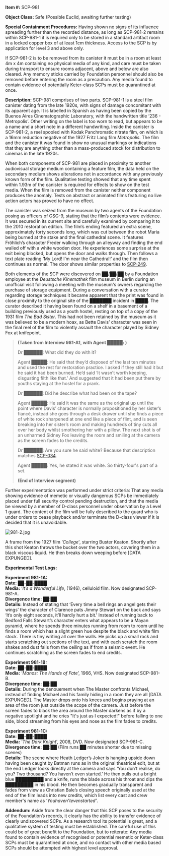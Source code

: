   
**Item #:** SCP-981

**Object Class:** Safe (Possible Euclid, awaiting further testing)

**Special Containment Procedures:** Having shown no signs of its influence spreading further than the recorded distance, as long as SCP-981-2 remains within SCP-981-1 it is required only to be stored in a standard artifact room in a locked copper box of at least 1cm thickness. Access to the SCP is by application for level 3 and above only.

If SCP-981-2 is to be removed from its canister it must be in a room at least 4m x 4m containing no physical media of any kind, and care must be taken during transport to ensure rooms adjacent, above and below are also cleared. Any memory sticks carried by Foundation personnel should also be removed before entering the room as a precaution. Any media found to contain evidence of potentially Keter-class SCPs must be quarantined at once.

**Description:** SCP-981 comprises of two parts. SCP-981-1 is a steel film canister dating from the late 1920s, with signs of damage concomitant with its apparent age. It is labelled in Spanish as having been copied by the Buenos Aires Cinematographic Laboratory, with the handwritten title ‘236 - Metropolis’. Other writing on the label is too worn to read, but appears to be a name and a short note in a different handwriting. Inside the canister is SCP-981-2, a reel spooled with Kodak Panchromatic nitrate film, on which is a 16mm reduction negative of the 1927 Fritz Lang film _Metropolis_. The film and the canister it was found in show no unusual markings or indications that they are anything other than a mass-produced stock for distribution to cinemas in the late 1920s.

When both components of SCP-981 are placed in proximity to another audiovisual storage medium containing a feature film, the data held on the secondary medium shows alterations not in accordance with any previously known form of the film. Qualitative testing showed that any time spent within 1.93m of the canister is required for effects to show on the test media. When the film is removed from the canister neither component produces the anomaly. Tests on abstract or animated films featuring no live action actors has proved to have no effect.

The canister was seized from the museum by two agents of the Foundation posing as officers of GSG-9, stating that the film’s contents were evidence. It was secured in its current site and carefully examined by comparing it to the 2010 restoration edition. The film’s ending featured an extra scene, approximately forty seconds long, which was cut between the robot Maria being burned at the stake and the final cathedral scene. It features Fröhlich’s character Freder walking through an alleyway and finding the end walled off with a white wooden door. He experiences some surprise at the exit being blocked, but opens the door and walks through. Then follows a text plate reading ‘My Lord! I’m near the Cathedral!’ and the film then continues as normal. The door shows similar properties to [SCP-249](/scp-249).

Both elements of the SCP were discovered on ██/██/██ by a Foundation employee at the _Deustsche Kinemathek_ film museum in Berlin during an unofficial visit following a meeting with the museum's owners regarding the purchase of storage equipment. During a conversation with a curator regarding storage techniques it became apparent that the print was found in close proximity to the original site of the ███████ incident in ████. The curator described it having been found on a shelf in a basement of a building previously used as a youth hostel, resting on top of a copy of the 1931 film _The Bad Sister_. This had not been retained by the museum as it was believed to be a modern hoax, as Bette Davis’ character was seen in the final reel of the film to violently assault the character played by Sidney Fox at knifepoint.

> **(Taken from Interview 981-A1, with Agent █████: )**
> 
> Dr ██████: What did they do with it?
> 
> Agent █████: He said that they’d disposed of the last ten minutes and used the rest for restoration practice. I asked if they still had it but he said it had been burned. He’d said ‘It wasn’t worth keeping, disgusting filth like that.’ And suggested that it had been put there by youths staying at the hostel for a prank.
> 
> Dr ██████: Did he describe what had been on the tape?
> 
> Agent █████: He said it was the same as the original up until the point where Davis’ character is normally propositioned by her sister’s fiancé, instead she goes through a desk drawer until she finds a piece of white rock sharpened at one end like a piece of flint, and is seen breaking into her sister’s room and making hundreds of tiny cuts all over her body whilst smothering her with a pillow. The next shot is of an unharmed Sidney Fox leaving the room and smiling at the camera as the screen fades to the credits.
> 
> Dr ██████: Are you sure he said white? Because that description matches [SCP-034](/scp-034).
> 
> Agent █████: Yes, he stated it was white. So thirty-four's part of a set.
> 
> **(End of Interview segment)**

Further experimentation was performed under strict criteria: That any media showing evidence of memetic or visually dangerous SCPs be immediately placed under full security control pending destruction, and that the media be viewed by a member of D-class personnel under observation by a Level 1 guard. The content of the film will be fully described to the guard who is under orders to cease playback and/or terminate the D-class viewer if it is decided that it is unavoidable.

![981-2.jpg](http://scp-wiki.wdfiles.com/local--files/scp-981/981-2.jpg)

A frame from the 1927 film ‘_College_', starring Buster Keaton. Shortly after this shot Keaton throws the bucket over the two actors, covering them in a black viscous liquid. He then breaks down weeping before \[DATA EXPUNGED\].

**Experimental Test Logs:**

**Experiment 981-1A:**  
**Date:** ██-██-████  
**Media:** ‘_It’s a Wonderful Life_, (1946), celluloid film. Now designated SCP-981-A.  
**Divergence time:** ██:██  
**Details:** Instead of stating that ‘Every time a bell rings an angel gets their wings’ the character of Clarence pats Jimmy Stewart on the back and says ‘It’s only eight seconds, it’ll hardly hurt a bit.’ Instead of running back to Bedford Falls Stewart’s character enters what appears to be a Mayan pyramid, where he spends three minutes running from room to room until he finds a room which has a slight green hue despite the black and white film stock. There is tiny writing all over the walls. He picks up a small rock and starts scratching out sections of the text, and with each scratch the room shakes and dust falls from the ceiling as if from a seismic event. He continues scratching as the screen fades to end credits.

**Experiment 981-1B:**  
**Date:** ██-██-████  
**Media:** ‘_Manos: The Hands of Fate_’, 1966, VHS. Now designated SCP-981-B.  
**Divergence time:** ██:██  
**Details:** During the denouement when The Master confronts Michael, instead of finding Michael and his family hiding in a room they are all \[DATA EXPUNGED\]. The Master drops onto his knees and begins praying at an area of the room just outside the scope of the camera. Just before the screen fades to black the area around the Master darkens as if by a negative spotlight and he cries "It's just as I expected!" before falling to one side, blood streaming from his eyes and nose as the film fades to credits.

**Experiment 981-1C:**  
**Date:** ██-██-████  
**Media:** ‘_The Dark Knight_’, 2008, DVD. Now designated SCP-981-C.  
**Divergence time:** ██:██ (Film runs ██ minutes shorter due to missing scenes)  
**Details:** The scene where Heath Ledger’s Joker is hanging upside down having been caught by Batman runs as in the original theatrical edit, but at the end Ledger looks directly at the camera and says ‘You don’t realise, do you? Two thousand? You haven’t even started.’ He then pulls out a bright blue █████████ and a knife, runs the blade across his throat and dips the █████████ in his blood. He then becomes gradually transparent and fades from view as Christian Bale’s closing speech originally used at the end of the film leads into new credits, which list every cast and crew member's name as ‘_Youhaven’tevenstarted’_.

**Addendum:** Aside from the clear danger that this SCP poses to the security of the Foundation’s records, it clearly has the ability to transfer evidence of clearly undiscovered SCPs. As a research tool its potential is great, and a qualitative system of testing must be established. The careful use of this could be of great benefit to the Foundation, but to reiterate: Any media found to contain evidence of recognised or potential memetic or Keter-class SCPs must be quarantined at once, and no contact with other media based SCPs should be attempted with highest level approval.